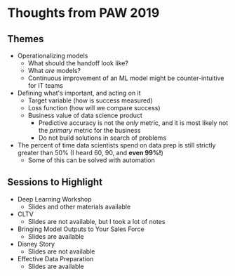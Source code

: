 # Thoughts from PAW 2019

## Themes

- Operationalizing models
    + What should the handoff look like?
    + What _are_ models?
    + Continuous improvement of an ML model might be counter-intuitive for IT teams
- Defining what's important, and acting on it
    + Target variable (how is success measured)
    + Loss function (how will we compare success)
    + Business value of data science product
        * Predictive accuracy is not the _only_ metric, and it is most likely not the _primary_ metric for the business
        * Do not build solutions in search of problems
- The percent of time data scientists spend on data prep is still strictly greater than 50% (I heard 60, 90, and __even 99%!__)
    + Some of this can be solved with automation

## Sessions to Highlight

- Deep Learning Workshop
    + Slides and other materials available
- CLTV
    + Slides are not available, but I took a lot of notes
- Bringing Model Outputs to Your Sales Force
    + Slides are available
- Disney Story
    + Slides are not available
- Effective Data Preparation
    + Slides are available